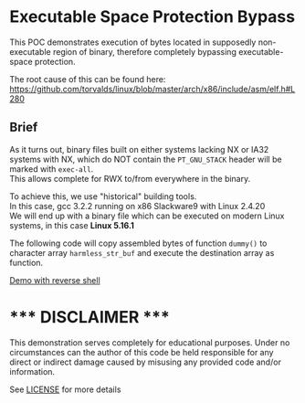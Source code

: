 # Executable Space Protection Bypass

This POC demonstrates execution of bytes located in supposedly non-executable region of binary, therefore completely bypassing executable-space protection.  

The root cause of this can be found here:
https://github.com/torvalds/linux/blob/master/arch/x86/include/asm/elf.h#L280  

## Brief
As it turns out, binary files built on either systems lacking NX or IA32 systems with NX, which do NOT contain the `PT_GNU_STACK` header will be marked with `exec-all`.  
This allows complete for RWX to/from everywhere in the binary.  


To achieve this, we use "historical" building tools.  
In this case, gcc 3.2.2 running on x86 Slackware9 with Linux 2.4.20  
We will end up with a binary file which can be executed on modern Linux systems, in this case **Linux 5.16.1**

The following code will copy assembled bytes of function `dummy()` to character array `harmless_str_buf` and execute the destination array as function.  

[Demo with reverse shell](https://youtu.be/zj5z7eB_frk)

# *** DISCLAIMER ***
This demonstration serves completely for educational purposes.
Under no circumstances can the author of this code be held responsible
for any direct or indirect damage caused by misusing any provided code and/or information. 

See [LICENSE](https://github.com/x0reaxeax/exec-prot-bypass/blob/main/LICENSE) for more details
